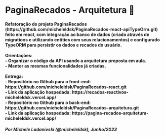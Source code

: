 # PaginaRecados - Arquitetura 🚀

<h4> Refatoração do projeto PaginaRecados (https://github.com/micheleldsk/PaginaRecados-react-apiTypeOrm.git) feito em react, com integração ao banco de dados (criado através de migrations e utilizando entities com seus relacionamentos) e configurado TypeORM para persistir os dados e recados do usuário. <br>
<br>
Orientações: <br>
- Organizar o código da API usando a arquitetura proposta em aula. <br>
- Manter as mesmas funcionalidades já criadas. <br>
<br>
Entrega: <br>
- Repositório no Github para o front-end: https://github.com/micheleldsk/PaginaRecados-react.git <br>
- Link da aplicação hospedada: https://recados-reactivos-micheleldsk.vercel.app/ <br>
- Repositório no Github para o back-end: https://github.com/micheleldsk/PaginaRecados-arquitetura.git <br>
- Link da aplicação hospedada: https://pagina-recados-arquitetura-micheleldsk.vercel.app/
</h4>
<h5> Por Michele Ladanivski (@micheleldsk), Junho/2023 </h5>
